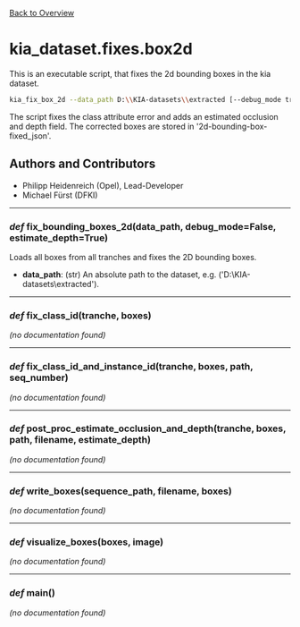 [Back to Overview](../../README.md)



# kia_dataset.fixes.box2d

This is an executable script, that fixes the 2d bounding boxes in the kia dataset.

```bash
kia_fix_box_2d --data_path D:\\KIA-datasets\\extracted [--debug_mode true]
```

The script fixes the class attribute error and adds an estimated occlusion and depth field.
The corrected boxes are stored in '2d-bounding-box-fixed_json'.

## Authors and Contributors
* Philipp Heidenreich (Opel), Lead-Developer
* Michael Fürst (DFKI)


---
### *def* **fix_bounding_boxes_2d**(data_path, debug_mode=False, estimate_depth=True)

Loads all boxes from all tranches and fixes the 2D bounding boxes.

* **data_path**: (str) An absolute path to the dataset, e.g. ('D:\\KIA-datasets\\extracted').


---
### *def* **fix_class_id**(tranche, boxes)

*(no documentation found)*

---
### *def* **fix_class_id_and_instance_id**(tranche, boxes, path, seq_number)

*(no documentation found)*

---
### *def* **post_proc_estimate_occlusion_and_depth**(tranche, boxes, path, filename, estimate_depth)

*(no documentation found)*

---
### *def* **write_boxes**(sequence_path, filename, boxes)

*(no documentation found)*

---
### *def* **visualize_boxes**(boxes, image)

*(no documentation found)*

---
### *def* **main**()

*(no documentation found)*


